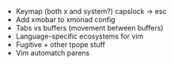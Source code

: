 *   Keymap (both x and system?) capslock -> esc
*   Add xmobar to xmonad config
*   Tabs vs buffers (movement between buffers)
*   Language-specific ecosystems for vim
*   Fugitive + other tpope stuff
*   Vim automatch parens

